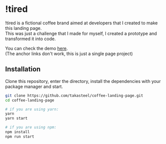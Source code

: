 # !tired

!tired is a fictional coffee brand aimed at developers that I created to make this landing page.  
This was just a challenge that I made for myself, I created a prototype and transformed it into code.   

You can check the demo [here](https://takasteel.github.io/coffee-landing-page/).  
(The anchor links don't work, this is just a single page project) 

## Installation

Clone this repository, enter the directory, install the dependencies with your package manager and start.

```bash
git clone https://github.com/takasteel/coffee-landing-page.git
cd coffee-landing-page

# if you are using yarn:
yarn
yarn start

# if you are using npm:
npm install
npm run start
```